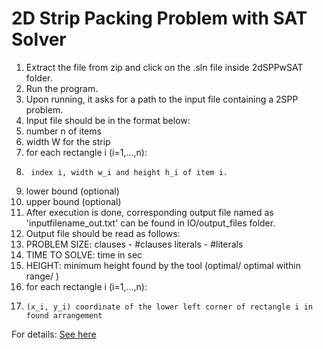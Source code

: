 # 2D Strip Packing Problem with SAT Solver
1. Extract the file from zip and click on the .sln file inside 2dSPPwSAT folder.
2. Run the program.
3. Upon running, it asks for a path to the input file containing a 2SPP problem.
4. Input file should be in the format below:
5.   number n of items
6.   width W for the strip 
7.   for each rectangle i (i=1,...,n): 
8.      index i, width w_i and height h_i of item i.
9.   lower bound (optional)
10.  upper bound (optional)
11. After execution is done, corresponding output file named as 'inputfilename_out.txt' can be found in IO/output_files folder.
12. Output file should be read as follows:
13.  PROBLEM SIZE: clauses - #clauses literals - #literals
14.  TIME TO SOLVE: time in sec
15.  HEIGHT: minimum height found by the tool (optimal/ optimal within range/ )
16.  for each rectangle i (i=1,...,n): 
17.     (x_i, y_i) coordinate of the lower left corner of rectangle i in found arrangement

For details: [See here](https://github.com/faribaK/2SPPwSATSolver/blob/master/Project%20Report/Project_Report.pdf)
